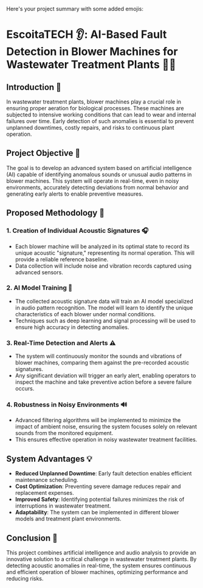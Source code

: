 Here's your project summary with some added emojis:

# EscoitaTECH 👂: AI-Based Fault Detection in Blower Machines for Wastewater Treatment Plants 🚰🤖

## Introduction 🌱
In wastewater treatment plants, blower machines play a crucial role in ensuring proper aeration for biological processes. These machines are subjected to intensive working conditions that can lead to wear and internal failures over time. Early detection of such anomalies is essential to prevent unplanned downtimes, costly repairs, and risks to continuous plant operation.

## Project Objective 🎯
The goal is to develop an advanced system based on artificial intelligence (AI) capable of identifying anomalous sounds or unusual audio patterns in blower machines. This system will operate in real-time, even in noisy environments, accurately detecting deviations from normal behavior and generating early alerts to enable preventive measures.

## Proposed Methodology 🔬

### 1. Creation of Individual Acoustic Signatures 🎧
- Each blower machine will be analyzed in its optimal state to record its unique acoustic "signature," representing its normal operation. This will provide a reliable reference baseline.
- Data collection will include noise and vibration records captured using advanced sensors.

### 2. AI Model Training 🧠
- The collected acoustic signature data will train an AI model specialized in audio pattern recognition. The model will learn to identify the unique characteristics of each blower under normal conditions.
- Techniques such as deep learning and signal processing will be used to ensure high accuracy in detecting anomalies.

### 3. Real-Time Detection and Alerts ⚠️
- The system will continuously monitor the sounds and vibrations of blower machines, comparing them against the pre-recorded acoustic signatures.
- Any significant deviation will trigger an early alert, enabling operators to inspect the machine and take preventive action before a severe failure occurs.

### 4. Robustness in Noisy Environments 🔊
- Advanced filtering algorithms will be implemented to minimize the impact of ambient noise, ensuring the system focuses solely on relevant sounds from the monitored equipment.
- This ensures effective operation in noisy wastewater treatment facilities.

## System Advantages 💡
- **Reduced Unplanned Downtime**: Early fault detection enables efficient maintenance scheduling.
- **Cost Optimization**: Preventing severe damage reduces repair and replacement expenses.
- **Improved Safety**: Identifying potential failures minimizes the risk of interruptions in wastewater treatment.
- **Adaptability**: The system can be implemented in different blower models and treatment plant environments.

## Conclusion 🏁
This project combines artificial intelligence and audio analysis to provide an innovative solution to a critical challenge in wastewater treatment plants. By detecting acoustic anomalies in real-time, the system ensures continuous and efficient operation of blower machines, optimizing performance and reducing risks.
